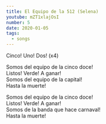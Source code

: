 ```yaml
---
title: El Equipo de la 512 (Selena)
youtube: mZT1xlajOsI
number: 5
date: 2020-01-05
tags:
  - songs
---
```


Cinco! Uno! Dos! (x4) <br>

Somos del equipo de la cinco doce! <br>
Listos! Verde! A ganar! <br>
Somos del equipo de la capital! <br>
Hasta la muerte! <br>

Somos del equipo de la cinco doce! <br>
Listos! Verde! A ganar! <br>
Somos de la banda que hace carnaval! <br>
Hasta la muerte!


